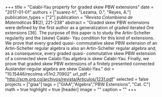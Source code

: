 +++
title = "Calabi-Yau property  for  graded skew PBW extensions"
date = "2017-01-01"
authors = ["suarez-h", "Lezama, O.", "Reyes, A."]
publication_types = ["2"]
publication = "*Revista Colombiana de Matemáticas* **51**(2), 221-238"
abstract = "Graded skew PBW extensions were defined by the first author as a generalization of graded iterated Ore extensions [36]. The purpose of this paper is to study the Artin-Schelter regularity and the (skew) Calabi- Yau condition for this kind of extensions. We prove that every graded quasi- commutative skew PBW extension of an Artin-Schelter regular algebra is also an Artin-Schelter regular algebra and, as a consequence, every graded quasi- commutative skew PBW extension of a connected skew Calabi-Yau algebra is skew Calabi-Yau. Finally, we prove that graded skew PBW extensions of a finitely presented connected Auslander-regular algebra are skew Calabi-Yau."
doi = "10.15446/recolma.v51n2.70902"
url_pdf = "http://scm.org.co/archivos/revista/Articulos/1231.pdf"
selected = false
projects = ["giaa"]
tags = ["GIAA","Algebra","PBW Extensions", "Cat. C"]
math = true
highlight = true
[header]
image = ""
caption = ""
+++
